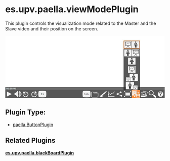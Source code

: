 # es.upv.paella.viewModePlugin

This plugin controls the visualization mode related to the Master and the Slave video and their position on the screen.

![](images/viewModePlugin.jpg)

## Plugin Type:
- [paella.ButtonPlugin](../developer/plugin_types.md)

## Related Plugins

[**es.upv.paella.blackBoardPlugin**](es.upv.paella.blackBoardPlugin.md)

